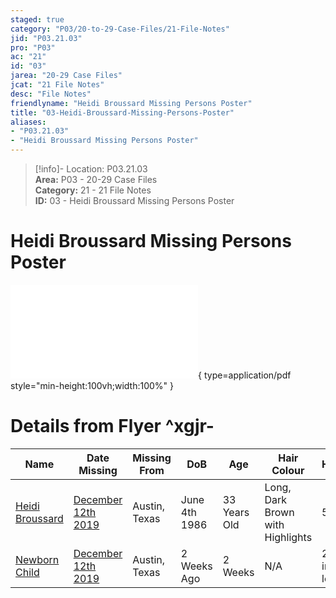 ```yaml
---  
staged: true  
category: "P03/20-to-29-Case-Files/21-File-Notes"  
jid: "P03.21.03"  
pro: "P03"  
ac: "21"  
id: "03"  
jarea: "20-29 Case Files"  
jcat: "21 File Notes"  
desc: "File Notes"  
friendlyname: "Heidi Broussard Missing Persons Poster"  
title: "03-Heidi-Broussard-Missing-Persons-Poster"  
aliases:   
- "P03.21.03"  
- "Heidi Broussard Missing Persons Poster"  
---  
```

>[!info]- Location: P03.21.03  
>**Area:** P03 - 20-29 Case Files  
>**Category:** 21 - 21 File Notes  
>**ID:** 03 - Heidi Broussard Missing Persons Poster  
  
# Heidi Broussard Missing Persons Poster  
  
![01-Heidi-Broussard-Margot-Carey-Flyer](../../../assets/attachments/01-Heidi-Broussard-Margot-Carey-Flyer.pdf){ type=application/pdf style="min-height:100vh;width:100%" }  
  
# Details from Flyer ^xgjr-  
  
| Name                                                                             | Date Missing                                                                                          | Missing From  | DoB           | Age          | Hair Colour                      | Height         | Weight      | Eye Colour     | Sex    | Race  | Complexion | Police/Sheriff           | Officer/Deputy's Name                                                                       |  
| -------------------------------------------------------------------------------- | ----------------------------------------------------------------------------------------------------- | ------------- | ------------- | ------------ | -------------------------------- | -------------- | ----------- | -------------- | ------ | ----- | ---------- | ------------------------ | ------------------------------------------------------------------------------------------- |  
| [Heidi Broussard](../../70-to-79-People/71-Victims/01-Heidi-Broussard.md#)        | [December 12th 2019](../../10-to-19-Case-Dates/12-Crime-Dates/2019-12-12-Thursday-December-12-2019.md#) | Austin, Texas | June 4th 1986 | 33 Years Old | Long, Dark Brown with Highlights | 5'3"           | 150lbs.     | Blue Eyes      | Female | White | Medium     | Austin Police Department | [Detective Herries](../../70-to-79-People/75-Police-and-Detectives/01-Detective-Herries.md#) |  
| [Newborn Child](../../70-to-79-People/73-Family-and-Friends/02-Newborn-Child.md#) | [December 12th 2019](../../10-to-19-Case-Dates/12-Crime-Dates/2019-12-12-Thursday-December-12-2019.md#.md#) | Austin, Texas | 2 Weeks Ago   | 2 Weeks      | N/A                              | 22 inches long | 7lbs. 7 oz. | Dark Blue Eyes | Female | White | Light      | Austin Police Department | [Detective Herries](../../70-to-79-People/75-Police-and-Detectives/01-Detective-Herries.md#.md#)                                                                                             |  
